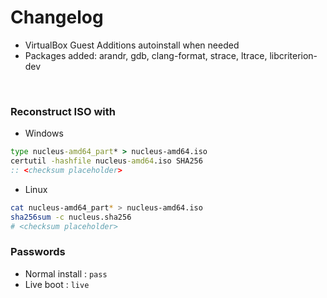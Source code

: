 # Changelog

- VirtualBox Guest Additions autoinstall when needed
- Packages added: arandr, gdb, clang-format, strace, ltrace, libcriterion-dev

&nbsp;

### **Reconstruct ISO with**

- Windows

```cmd
type nucleus-amd64_part* > nucleus-amd64.iso
certutil -hashfile nucleus-amd64.iso SHA256
:: <checksum placeholder>
```

- Linux

```bash
cat nucleus-amd64_part* > nucleus-amd64.iso
sha256sum -c nucleus.sha256
# <checksum placeholder>
```

### Passwords

- Normal install : `pass`
- Live boot : `live`

